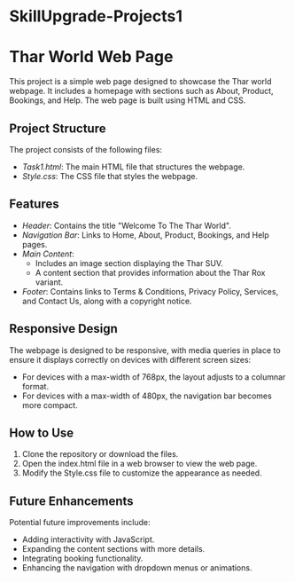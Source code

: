 # SkillUpgrade-Projects1
# Thar World Web Page

This project is a simple web page designed to showcase the Thar world webpage. It includes a homepage with sections such as About, Product, Bookings, and Help. The web page is built using HTML and CSS.

## Project Structure

The project consists of the following files:

- *Task1.html*: The main HTML file that structures the webpage.
- *Style.css*: The CSS file that styles the webpage.

## Features

- *Header*: Contains the title "Welcome To The Thar World".
- *Navigation Bar*: Links to Home, About, Product, Bookings, and Help pages.
- *Main Content*: 
  - Includes an image section displaying the Thar SUV.
  - A content section that provides information about the Thar Rox variant.
- *Footer*: Contains links to Terms & Conditions, Privacy Policy, Services, and Contact Us, along with a copyright notice.

## Responsive Design

The webpage is designed to be responsive, with media queries in place to ensure it displays correctly on devices with different screen sizes:

- For devices with a max-width of 768px, the layout adjusts to a columnar format.
- For devices with a max-width of 480px, the navigation bar becomes more compact.

## How to Use

1. Clone the repository or download the files.
2. Open the index.html file in a web browser to view the web page.
3. Modify the Style.css file to customize the appearance as needed.

## Future Enhancements

Potential future improvements include:

- Adding interactivity with JavaScript.
- Expanding the content sections with more details.
- Integrating booking functionality.
- Enhancing the navigation with dropdown menus or animations.
